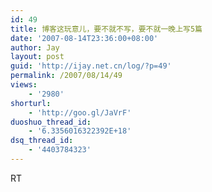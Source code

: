 ```yaml
---
id: 49
title: 博客这玩意儿，要不就不写，要不就一晚上写5篇
date: '2007-08-14T23:36:00+08:00'
author: Jay
layout: post
guid: 'http://ijay.net.cn/log/?p=49'
permalink: /2007/08/14/49
views:
    - '2980'
shorturl:
    - 'http://goo.gl/JaVrF'
duoshuo_thread_id:
    - '6.3356016322392E+18'
dsq_thread_id:
    - '4403784323'
---
```


RT